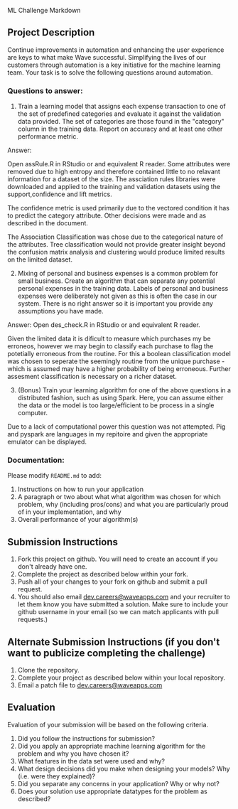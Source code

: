ML Challenge Markdown


## Project Description
Continue improvements in automation and enhancing the user experience are keys to what make Wave successful.  Simplifying the lives of our customers through automation is a key initiative for the machine learning team.  Your task is to solve the following questions around automation.


### Questions to answer:
1. Train a learning model that assigns each expense transaction to one of the set of predefined categories and evaluate it against the validation data provided.  The set of categories are those found in the "category" column in the training data. Report on accuracy and at least one other performance metric.

Answer: 

Open assRule.R in RStudio or and equivalent R reader.
Some attributes were removed due to high entropy and therefore contained little to no relavant information for a dataset of the size. The assciation rules libraries were downloaded and applied to the training and validation datasets using the support,confidence and lift metrics.

The confidence metric is used primarily due to the vectored condition it has to predict the category attribute. Other decisions were made and as described in the document.

The Association Classification was chose due to the categorical nature of the attributes. Tree classification would not provide greater insight beyond the confusion matrix analysis and clustering would produce limited results on the limited dataset. 

2. Mixing of personal and business expenses is a common problem for small business.  Create an algorithm that can separate any potential personal expenses in the training data.  Labels of personal and business expenses were deliberately not given as this is often the case in our system.  There is no right answer so it is important you provide any assumptions you have made.

Answer:
Open des_check.R in RStudio or and equivalent R reader.

Given the limited data it is dificult to measure which purchases my be erroneos, however we may begin to classify each purchase to flag the potetially erroneous from the routine. For this a boolean classification model was chosen to seperate the seemingly routine from the unique purchase - which is assumed may have a higher probability of being erroneous. Further assesment classification is necessary on a richer dataset. 

3. (Bonus) Train your learning algorithm for one of the above questions in a distributed fashion, such as using Spark.  Here, you can assume either the data or the model is too large/efficient to be process in a single computer.

Due to a lack of computational power this question was not attempted. Pig and pyspark are languages in my repitoire and given the appropriate emulator can be displayed. 

### Documentation:

Please modify `README.md` to add:

1. Instructions on how to run your application
2. A paragraph or two about what what algorithm was chosen for which problem, why (including pros/cons) and what you are particularly proud of in your implementation, and why
3. Overall performance of your algorithm(s)

## Submission Instructions

1. Fork this project on github. You will need to create an account if you don't already have one.
2. Complete the project as described below within your fork.
3. Push all of your changes to your fork on github and submit a pull request. 
4. You should also email [dev.careers@waveapps.com](dev.careers@waveapps.com) and your recruiter to let them know you have submitted a solution. Make sure to include your github username in your email (so we can match applicants with pull requests.)

## Alternate Submission Instructions (if you don't want to publicize completing the challenge)
1. Clone the repository.
2. Complete your project as described below within your local repository.
3. Email a patch file to [dev.careers@waveapps.com](dev.careers@waveapps.com)

## Evaluation
Evaluation of your submission will be based on the following criteria. 

1. Did you follow the instructions for submission? 
2. Did you apply an appropriate machine learning algorithm for the problem and why you have chosen it?
3. What features in the data set were used and why?
4. What design decisions did you make when designing your models? Why (i.e. were they explained)?
5. Did you separate any concerns in your application? Why or why not?
6. Does your solution use appropriate datatypes for the problem as described? 
